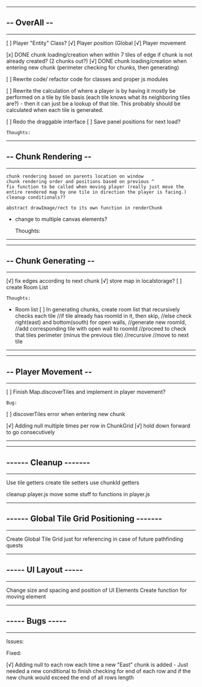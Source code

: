 -----------------------------
## -- OverAll --
-----------------------------

[ ] Player "Entity" Class?
[√] Player position (Global
[√] Player movement

[x] DONE chunk loading/creation when within 7 tiles of edge if chunk is not already created? (2 chunks out?)
[√] DONE chunk loading/creation when entering new chunk (perimeter checking for chunks, then generating)

[ ] Rewrite code/ refactor code for classes and proper js modules

[ ] Rewrite the calculation of where a player is by having it mostly be performed on a tile by tile basis (each tile knows what its neighboring tiles are?) - then it can just be a lookup of that tile. This probably should be calculated when each tile is generated.

[ ] Redo the draggable interface
[ ] Save panel positions for next load?

    Thoughts:



------------------------
## -- Chunk Rendering --
------------------------


    chunk rendering based on parents location on window
    chunk rendering order and positions based on previous ^
    fix function to be called when moving player (really just move the entire rendered map by one tile in direction the player is facing.)
    cleanup conditionals??

    abstract drawImage/rect to its own function in renderChunk
- change to multiple canvas elements?

  Thoughts:

---

------------------------
## -- Chunk Generating --
------------------------

[√] fix edges according to next chunk
[√] store map in localstorage?
[ ] create Room List

    Thoughts:

- Room list
  [ ] In generating chunks, create room list that recursively checks each tile
  //if tile already has roomId in it, then skip,
  //else check right(east) and bottom(south) for open walls,
  //generate new roomId,
  //add corresponding tile with open wall to roomId
  //proceed to check that tiles perimeter (minus the previous tile)
  //recursive
  //move to next tile

---

------------------------
## -- Player Movement --
------------------------

[ ] Finish Map.discoverTiles and implement in player movement?


    Bug:
[ ] discoverTiles error when entering new chunk


[√] Adding null multiple times per row in ChunkGrid
[√] hold down forward to go consecutively

---

------------------------
## ------ Cleanup -------
------------------------


Use tile getters
create tile setters
use chunkId getters

cleanup player.js
move some stuff to functions in player.js


-----------------------------------------------
## ------ Global Tile Grid Positioning -------
------------------------------------------------

Create Global Tile Grid just for referencing in case of future pathfinding quests


------------------------
## ----- UI Layout -----
------------------------

Change size and spacing and position of UI Elements
    Create function for moving element




------------------------
## ----- Bugs -----
------------------------

Issues:




Fixed: 

[√] Adding null to each row each time a new "East" chunk is added
    - Just needed a new conditional to finish checking for end of each row and if the new chunk would exceed the end of all rows length